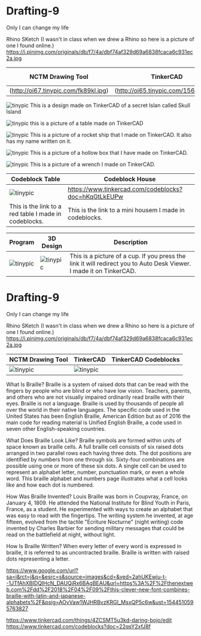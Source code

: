 # Drafting-9
Only I can change my life

Rhino SKetch (I wasn't in class when we drew a Rhino so here is a picture of one I found online.)
https://i.pinimg.com/originals/db/f7/4a/dbf74af329d69a6838fcaca6c931ec2a.jpg


| NCTM Drawing Tool  | TinkerCAD | TinkerCAD Codeblocks |
| ------------- | ------------- | ---------------------
| (http://oi67.tinypic.com/fk89kl.jpg) | (http://oi65.tinypic.com/156s1lz.jpg) |  |


![tinypic](http://oi63.tinypic.com/2igf9tl.jpg)
This is a design made on TinkerCAD of a secret Islan called Skull Island




![tinypic](http://oi63.tinypic.com/20zzjgw.jpg)
this is a picture of a table made on TinkerCAD




![tinypic](http://oi64.tinypic.com/2z67zo0.jpg)
This is a picture of a rocket ship that I made on TinkerCAD. It also has my name written on it.




![tinypic](http://oi67.tinypic.com/24gvtl3.jpg)
This is a picture of a hollow box that I have made on TinkerCAD.




![tinypic](http://oi64.tinypic.com/2887goy.jpg)
This is a picture of a wrench I made on TinkerCAD.


| Codeblock Table | Codeblock House |
| ------------- | ------------- | 
| ![tinypic](https://www.tinkercad.com/codeblocks?doc=2MrG6jzvnlF) | https://www.tinkercad.com/codeblocks?doc=hKqGtLkEUPw |
| This is the link to a red table I made in codeblocks.| This is the link to a mini housem I made in codeblocks. |



| Program | 3D Design | Description |
| ------------- | ------------- | ---------------------
| ![tinypic](http://oi67.tinypic.com/124hudf.jpg) |  ![tinypic](https://autode.sk/2SYmdiw) | This is a picture of a cup. If you press the link it will redirect you to Auto Desk Viewer. I made it on TinkerCAD. |




# Drafting-9
Only I can change my life

Rhino SKetch (I wasn't in class when we drew a Rhino so here is a picture of one I found online.)
https://i.pinimg.com/originals/db/f7/4a/dbf74af329d69a6838fcaca6c931ec2a.jpg


| NCTM Drawing Tool  | TinkerCAD | TinkerCAD Codeblocks |
| ------------- | ------------- | ---------------------
| ![tinypic](http://oi67.tinypic.com/fk89kl.jpg) |  ![tinypic](http://oi65.tinypic.com/156s1lz.jpg) |  |






What Is Braille?
Braille is a system of raised dots that can be read with the fingers by people who are blind or who have low vision. Teachers, parents, and others who are not visually impaired ordinarily read braille with their eyes. Braille is not a language. Braille is used by thousands of people all over the world in their native languages.
The specific code used in the United States has been English Braille, American Edition but as of 2016 the main code for reading material is Unified English Braille, a code used in seven other English-speaking countries.




What Does Braille Look Like?
Braille symbols are formed within units of space known as braille cells. A full braille cell consists of six raised dots arranged in two parallel rows each having three dots. The dot positions are identified by numbers from one through six. Sixty-four combinations are possible using one or more of these six dots. A single cell can be used to represent an alphabet letter, number, punctuation mark, or even a whole word. This braille alphabet and numbers page illustrates what a cell looks like and how each dot is numbered.





How Was Braille Invented?
Louis Braille was born in Coupvray, France, on January 4, 1809. He attended the National Institute for Blind Youth in Paris, France, as a student. He experimented with ways to create an alphabet that was easy to read with the fingertips. The writing system he invented, at age fifteen, evolved from the tactile "Ecriture Nocturne" (night writing) code invented by Charles Barbier for sending military messages that could be read on the battlefield at night, without light. 





How Is Braille Written?
When every letter of every word is expressed in braille, it is referred to as uncontracted braille. Braille is written with raised dots representing a letter.


https://www.google.com/url?sa=i&rct=j&q=&esrc=s&source=images&cd=&ved=2ahUKEwju-t--1JTfAhXBIDQIHcN_DAUQjRx6BAgBEAU&url=https%3A%2F%2Fthenextweb.com%2Fdd%2F2018%2F04%2F09%2Fthis-clever-new-font-combines-braille-with-latin-and-japanese-alphabets%2F&psig=AOvVaw1WJHRBvzKRGI_MsxQP5c6w&ust=1544510595763827


https://www.tinkercad.com/things/4ZCSMT5u3kd-daring-bojo/edit
https://www.tinkercad.com/codeblocks?doc=22qsY2xfJ8f
